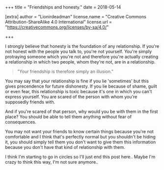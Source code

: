 +++
title = "Friendships and honesty."
date = 2018-05-14

[extra]
author = "Lionirdeadman"
license.name = "Creative Commons Attribution-ShareAlike 4.0 International"
license.url = "https://creativecommons.org/licenses/by-sa/4.0/"

+++

I strongly believe that honesty is the foundation of any relationship. If you're not honest with the people you talk to, you're not yourself. You're simply protraying someone which you're not and therefore you're actually creating a relationship in which two people, whom they're not, are in a relationship.
<!-- more -->
> "Your friendship is therefore simply an illusion."

You may say that your relationship is fine if you lie 'sometimes' but this gives precendence for future dishonesty. If you lie because of shame, guilt or even fear, this relationship is toxic because it's one in which you can't express yourself. You are scared of the person with whom you're supposedly friends with.

And if you're scared of that person, why would you be with them in the first place? You should be able to tell them anything without fear of consequences.

You may not want your friends to know certain things because you're not comfortable and I think that's perfectly normal but you shouldn't be hiding it, you should simply tell them you don't want to give them this information because you don't have that kind of relationship with them.

I think I'm starting to go in circles so I'll just end this post here.. Maybe I'm crazy to think this way, I'm not sure anymore..

